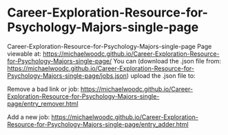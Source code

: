 # Career-Exploration-Resource-for-Psychology-Majors-single-page
Career-Exploration-Resource-for-Psychology-Majors-single-page
Page viewable at:
https://michaelwoodc.github.io/Career-Exploration-Resource-for-Psychology-Majors-single-page/
You can (download the .json file from: https://michaelwoodc.github.io/Career-Exploration-Resource-for-Psychology-Majors-single-page/jobs.json) upload the .json file to:

Remove a bad link or job:
https://michaelwoodc.github.io/Career-Exploration-Resource-for-Psychology-Majors-single-page/entry_remover.html

Add a new job:
https://michaelwoodc.github.io/Career-Exploration-Resource-for-Psychology-Majors-single-page/entry_adder.html
	
